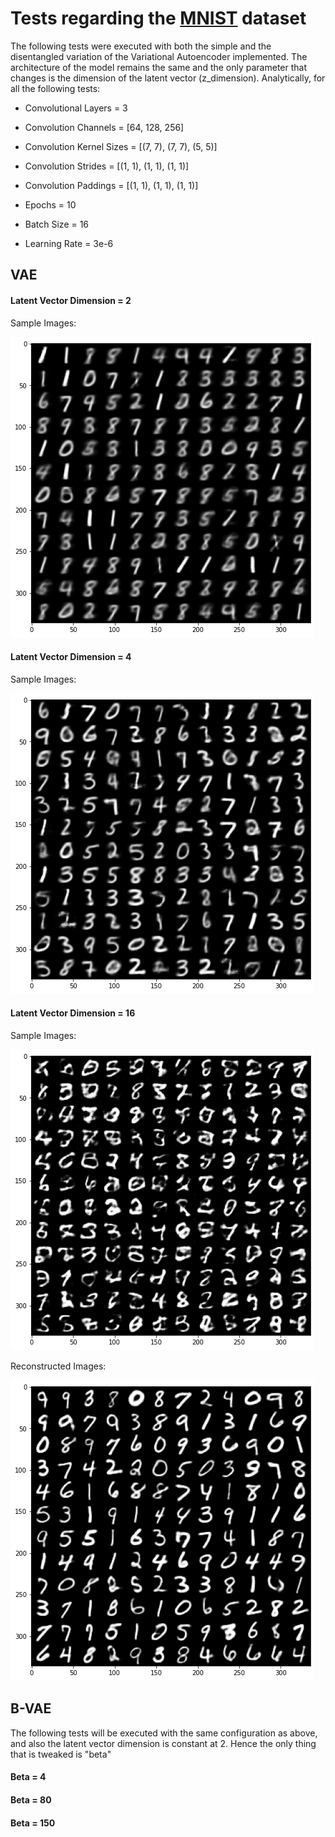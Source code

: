 # Tests regarding the [MNIST](http://yann.lecun.com/exdb/mnist/) dataset
The following tests were executed with both the simple and the disentangled variation of the Variational Autoencoder implemented.
The architecture of the model remains the same and the only parameter that changes is the dimension of the latent vector (z_dimension).
Analytically, for all the following tests:
- Convolutional Layers = 3
- Convolution Channels = \[64, 128, 256\]
- Convolution Kernel Sizes = \[(7, 7), (7, 7), (5, 5)\]
- Convolution Strides = \[(1, 1), (1, 1), (1, 1)\]
- Convolution Paddings = \[(1, 1), (1, 1), (1, 1)\]

- Epochs = 10
- Batch Size = 16
- Learning Rate = 3e-6

## VAE

#### Latent Vector Dimension = 2

Sample Images:

![image](./images/mnist_z_2_s.png)

#### Latent Vector Dimension = 4

Sample Images:

![image](./images/mnist_z_4_s.png)

#### Latent Vector Dimension = 16

Sample Images:


![image](./images/mnist_z_16_s.png)

Reconstructed Images:

![image](./images/mnist_z_16_r.png)


## B-VAE
The following tests will be executed with the same configuration as above, and also the latent vector dimension is constant at 2. Hence the only thing that is tweaked is "beta"

#### Beta = 4

#### Beta = 80

#### Beta = 150
